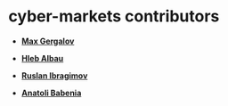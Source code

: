 cyber-markets contributors
============================================

* **[Max Gergalov](https://github.com/mgergalov)**

* **[Hleb Albau](https://github.com/hleb-albau)**

* **[Ruslan Ibragimov](https://github.com/IRus)**

* **[Anatoli Babenia](https://github.com/abitrolly)**

